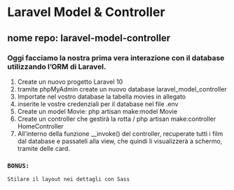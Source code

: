 # Laravel Model & Controller
## nome repo: laravel-model-controller
### Oggi facciamo la nostra prima vera interazione con il database utilizzando l’ORM di Laravel.
1. Create un nuovo progetto Laravel 10
2. tramite phpMyAdmin create un nuovo database laravel_model_controller
3. Importate nel vostro database la tabella movies in allegato
4. inserite le vostre credenziali per il database nel file .env
5. Create un model Movie:   php artisan make:model Movie
6. Create un controller che gestirà la rotta /
php artisan make:controller HomeController
7. All’interno della funzione __invoke() del controller, recuperate tutti i film dal database e passateli alla view, che quindi li visualizzerà a schermo, tramite delle card.
### `BONUS:`
    Stilare il layout nei dettagli con Sass